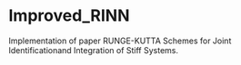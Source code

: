 # Improved_RINN
Implementation of paper RUNGE-KUTTA Schemes for Joint Identificationand Integration of Stiff Systems.
